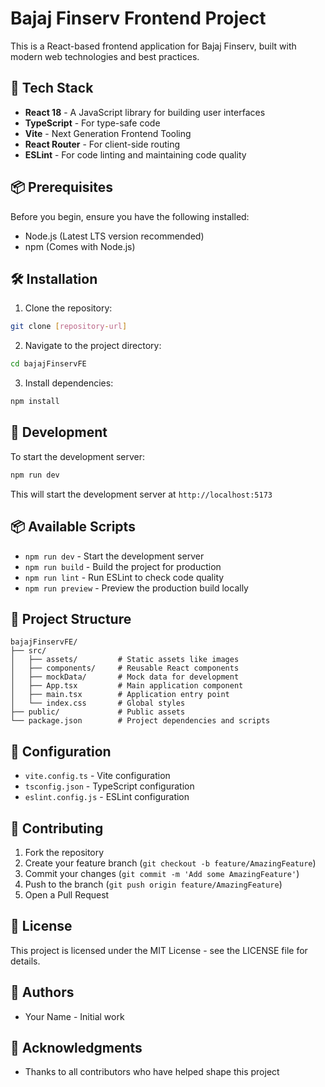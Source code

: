 # Bajaj Finserv Frontend Project

This is a React-based frontend application for Bajaj Finserv, built with modern web technologies and best practices.

## 🚀 Tech Stack

- **React 18** - A JavaScript library for building user interfaces
- **TypeScript** - For type-safe code
- **Vite** - Next Generation Frontend Tooling
- **React Router** - For client-side routing
- **ESLint** - For code linting and maintaining code quality

## 📦 Prerequisites

Before you begin, ensure you have the following installed:

- Node.js (Latest LTS version recommended)
- npm (Comes with Node.js)

## 🛠️ Installation

1. Clone the repository:

```bash
git clone [repository-url]
```

2. Navigate to the project directory:

```bash
cd bajajFinservFE
```

3. Install dependencies:

```bash
npm install
```

## 🚀 Development

To start the development server:

```bash
npm run dev
```

This will start the development server at `http://localhost:5173`

## 📦 Available Scripts

- `npm run dev` - Start the development server
- `npm run build` - Build the project for production
- `npm run lint` - Run ESLint to check code quality
- `npm run preview` - Preview the production build locally

## 📁 Project Structure

```
bajajFinservFE/
├── src/
│   ├── assets/         # Static assets like images
│   ├── components/     # Reusable React components
│   ├── mockData/       # Mock data for development
│   ├── App.tsx         # Main application component
│   ├── main.tsx        # Application entry point
│   └── index.css       # Global styles
├── public/             # Public assets
└── package.json        # Project dependencies and scripts
```

## 🔧 Configuration

- `vite.config.ts` - Vite configuration
- `tsconfig.json` - TypeScript configuration
- `eslint.config.js` - ESLint configuration

## 🤝 Contributing

1. Fork the repository
2. Create your feature branch (`git checkout -b feature/AmazingFeature`)
3. Commit your changes (`git commit -m 'Add some AmazingFeature'`)
4. Push to the branch (`git push origin feature/AmazingFeature`)
5. Open a Pull Request

## 📝 License

This project is licensed under the MIT License - see the LICENSE file for details.

## 👥 Authors

- Your Name - Initial work

## 🙏 Acknowledgments

- Thanks to all contributors who have helped shape this project
